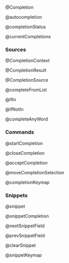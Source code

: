 @Completion

@autocompletion

@completionStatus

@currentCompletions

### Sources

@CompletionContext

@CompletionResult

@CompletionSource

@completeFromList

@ifIn

@ifNotIn

@completeAnyWord

### Commands

@startCompletion

@closeCompletion

@acceptCompletion

@moveCompletionSelection

@completionKeymap

### Snippets

@snippet

@snippetCompletion

@nextSnippetField

@prevSnippetField

@clearSnippet

@snippetKeymap
